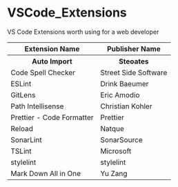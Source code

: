 # VSCode_Extensions

VS Code Extensions worth using for a web developer

<table>
    <tr>
        <th>Extension Name</th>
        <th>Publisher Name</th>
    </tr>
    <tr>
        <th>Auto Import</th>
        <th>Steoates</th>
    </tr>
    <tr>
        <td>Code Spell Checker</td>
        <td>Street Side Software</td>
    </tr>
    <tr>
        <td>ESLint</td>
        <td>Drink Baeumer</td>
    </tr>
    <tr>
        <td>GitLens</td>
        <td>Eric Amodio</td>
    </tr>
    <tr>
        <td>Path Intellisense</td>
        <td>Christian Kohler</td>
    </tr>
    <tr>
        <td>Prettier - Code Formatter</td>
        <td>Prettier</td>
    </tr>
    <tr>
        <td>Reload</td>
        <td>Natque</td>
    </tr>
    <tr>
        <td>SonarLint</td>
        <td>SonarSource</td>
    </tr>
    <tr>
        <td>TSLint</td>
        <td>Microsoft</td>
    </tr>
    <tr>
        <td>stylelint</td>
        <td>stylelint</td>
    </tr>
    <tr>
        <td>Mark Down All in One</td>
        <td>Yu Zang</td>
    </tr>
</table>